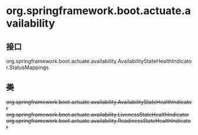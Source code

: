 # org.springframework.boot.actuate.availability

## 接口

org.springframework.boot.actuate.availability.AvailabilityStateHealthIndicator.StatusMappings<S extends AvailabilityState>

## 类

org.springframework.boot.actuate.availability.AvailabilityStateHealthIndicator
org.springframework.boot.actuate.availability.LivenessStateHealthIndicator
org.springframework.boot.actuate.availability.ReadinessStateHealthIndicator




